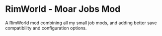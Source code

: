# RimWorld - Moar Jobs Mod
A RimWorld mod combining all my small job mods, and adding better save compatibility and configuration options.
